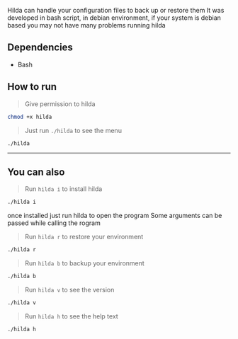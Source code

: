 Hilda can handle your configuration files to back up or restore them It was developed in bash script, in debian environment, if your system is debian based you may not have many problems running hilda

## Dependencies
- Bash

## How to run

> Give permission to hilda
```bash
chmod +x hilda
```
> Just run `./hilda` to see the menu
```bash
./hilda
```

---

## You can also

> Run `hilda i` to install hilda
```bash
./hilda i
```
once installed just run hilda to open the program
Some arguments can be passed while calling the rogram

> Run `hilda r` to restore your environment
```bash
./hilda r
```
> Run `hilda b` to backup your environment
```bash
./hilda b
```

> Run `hilda v` to see the version
```bash
./hilda v
```

> Run `hilda h` to see the help text
```bash
./hilda h
```
